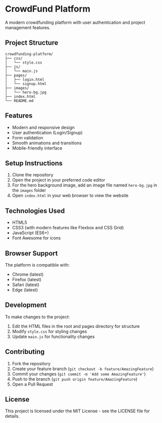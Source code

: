 # CrowdFund Platform

A modern crowdfunding platform with user authentication and project management features.

## Project Structure

```
crowdfunding-platform/
├── css/
│   └── style.css
├── js/
│   └── main.js
├── pages/
│   ├── login.html
│   └── signup.html
├── images/
│   └── hero-bg.jpg
├── index.html
└── README.md
```

## Features

- Modern and responsive design
- User authentication (Login/Signup)
- Form validation
- Smooth animations and transitions
- Mobile-friendly interface

## Setup Instructions

1. Clone the repository
2. Open the project in your preferred code editor
3. For the hero background image, add an image file named `hero-bg.jpg` in the `images` folder
4. Open `index.html` in your web browser to view the website

## Technologies Used

- HTML5
- CSS3 (with modern features like Flexbox and CSS Grid)
- JavaScript (ES6+)
- Font Awesome for icons

## Browser Support

The platform is compatible with:
- Chrome (latest)
- Firefox (latest)
- Safari (latest)
- Edge (latest)

## Development

To make changes to the project:

1. Edit the HTML files in the root and pages directory for structure
2. Modify `style.css` for styling changes
3. Update `main.js` for functionality changes

## Contributing

1. Fork the repository
2. Create your feature branch (`git checkout -b feature/AmazingFeature`)
3. Commit your changes (`git commit -m 'Add some AmazingFeature'`)
4. Push to the branch (`git push origin feature/AmazingFeature`)
5. Open a Pull Request

## License

This project is licensed under the MIT License - see the LICENSE file for details. 